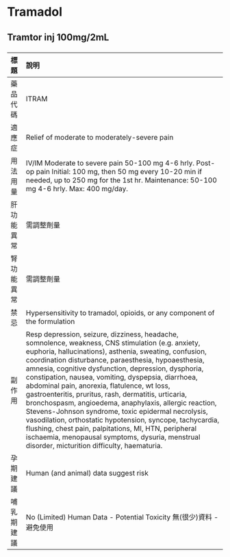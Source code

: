 # Tramadol

## Tramtor inj 100mg/2mL

##### 

| 標題       | 說明                                                                                                                                                                                                                                                                                                                                                                                                                                                                                                                                                                                                                                                                                                                                                                           |
|:-----------|:-------------------------------------------------------------------------------------------------------------------------------------------------------------------------------------------------------------------------------------------------------------------------------------------------------------------------------------------------------------------------------------------------------------------------------------------------------------------------------------------------------------------------------------------------------------------------------------------------------------------------------------------------------------------------------------------------------------------------------------------------------------------------------|
| 藥品代碼   | ITRAM                                                                                                                                                                                                                                                                                                                                                                                                                                                                                                                                                                                                                                                                                                                                                                          |
| 適應症     | Relief of moderate to moderately-severe pain                                                                                                                                                                                                                                                                                                                                                                                                                                                                                                                                                                                                                                                                                                                                   |
| 用法用量   | IV/IM Moderate to severe pain 50-100 mg 4-6 hrly. Post-op pain Initial: 100 mg, then 50 mg every 10-20 min if needed, up to 250 mg for the 1st hr. Maintenance: 50-100 mg 4-6 hrly. Max: 400 mg/day.                                                                                                                                                                                                                                                                                                                                                                                                                                                                                                                                                                           |
| 肝功能異常 | 需調整劑量                                                                                                                                                                                                                                                                                                                                                                                                                                                                                                                                                                                                                                                                                                                                                                     |
| 腎功能異常 | 需調整劑量                                                                                                                                                                                                                                                                                                                                                                                                                                                                                                                                                                                                                                                                                                                                                                     |
| 禁忌       | Hypersensitivity to tramadol, opioids, or any component of the formulation                                                                                                                                                                                                                                                                                                                                                                                                                                                                                                                                                                                                                                                                                                     |
| 副作用     | Resp depression, seizure, dizziness, headache, somnolence, weakness, CNS stimulation (e.g. anxiety, euphoria, hallucinations), asthenia, sweating, confusion, coordination disturbance, paraesthesia, hypoaesthesia, amnesia, cognitive dysfunction, depression, dysphoria, constipation, nausea, vomiting, dyspepsia, diarrhoea, abdominal pain, anorexia, flatulence, wt loss, gastroenteritis, pruritus, rash, dermatitis, urticaria, bronchospasm, angioedema, anaphylaxis, allergic reaction, Stevens-Johnson syndrome, toxic epidermal necrolysis, vasodilation, orthostatic hypotension, syncope, tachycardia, flushing, chest pain, palpitations, MI, HTN, peripheral ischaemia, menopausal symptoms, dysuria, menstrual disorder, micturition difficulty, haematuria. |
| 孕期建議   | Human (and animal) data suggest risk                                                                                                                                                                                                                                                                                                                                                                                                                                                                                                                                                                                                                                                                                                                                           |
| 哺乳期建議 | No (Limited) Human Data - Potential Toxicity 無(很少)資料 - 避免使用                                                                                                                                                                                                                                                                                                                                                                                                                                                                                                                                                                                                                                                                                                           |

